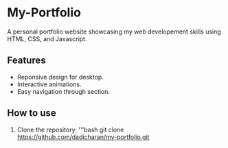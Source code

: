 # My-Portfolio

A personal portfolio website showcasing my web developement skills using HTML, CSS, and Javascript.

## Features
- Reponsive design for desktop.
- Interactive animations.
- Easy navigation through section.

## How to use 
1. Clone the repository:
'''bash
git clone https://github.com/dadicharan/my-portfolio.git
